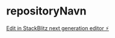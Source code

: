 # repositoryNavn

[Edit in StackBlitz next generation editor ⚡️](https://stackblitz.com/~/github.com/JulieKodehode/repositoryNavn)